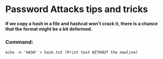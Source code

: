 # Password Attacks tips and tricks

#### If we copy a hash in a file and hashcat won't crack it, there is a chance that the format might be a bit deformed.

### Command:

    echo -n 'HASH' > hash.txt (Print text WITHOUT the newline)
